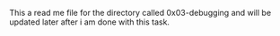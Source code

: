 This a read me file for the directory called 0x03-debugging and will be updated later after i am done with this task.
